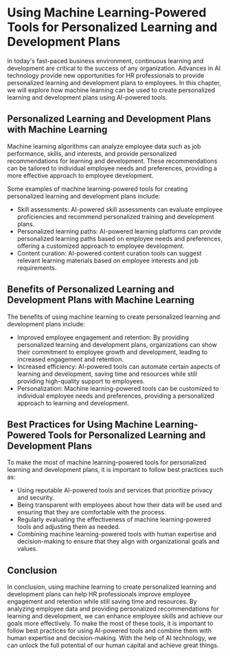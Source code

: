 Using Machine Learning-Powered Tools for Personalized Learning and Development Plans
==============================================================================================================================================================

In today's fast-paced business environment, continuous learning and development are critical to the success of any organization. Advances in AI technology provide new opportunities for HR professionals to provide personalized learning and development plans to employees. In this chapter, we will explore how machine learning can be used to create personalized learning and development plans using AI-powered tools.

Personalized Learning and Development Plans with Machine Learning
-----------------------------------------------------------------

Machine learning algorithms can analyze employee data such as job performance, skills, and interests, and provide personalized recommendations for learning and development. These recommendations can be tailored to individual employee needs and preferences, providing a more effective approach to employee development.

Some examples of machine learning-powered tools for creating personalized learning and development plans include:

* Skill assessments: AI-powered skill assessments can evaluate employee proficiencies and recommend personalized training and development plans.
* Personalized learning paths: AI-powered learning platforms can provide personalized learning paths based on employee needs and preferences, offering a customized approach to employee development.
* Content curation: AI-powered content curation tools can suggest relevant learning materials based on employee interests and job requirements.

Benefits of Personalized Learning and Development Plans with Machine Learning
-----------------------------------------------------------------------------

The benefits of using machine learning to create personalized learning and development plans include:

* Improved employee engagement and retention: By providing personalized learning and development plans, organizations can show their commitment to employee growth and development, leading to increased engagement and retention.
* Increased efficiency: AI-powered tools can automate certain aspects of learning and development, saving time and resources while still providing high-quality support to employees.
* Personalization: Machine learning-powered tools can be customized to individual employee needs and preferences, providing a personalized approach to learning and development.

Best Practices for Using Machine Learning-Powered Tools for Personalized Learning and Development Plans
-------------------------------------------------------------------------------------------------------

To make the most of machine learning-powered tools for personalized learning and development plans, it is important to follow best practices such as:

* Using reputable AI-powered tools and services that prioritize privacy and security.
* Being transparent with employees about how their data will be used and ensuring that they are comfortable with the process.
* Regularly evaluating the effectiveness of machine learning-powered tools and adjusting them as needed.
* Combining machine learning-powered tools with human expertise and decision-making to ensure that they align with organizational goals and values.

Conclusion
----------

In conclusion, using machine learning to create personalized learning and development plans can help HR professionals improve employee engagement and retention while still saving time and resources. By analyzing employee data and providing personalized recommendations for learning and development, we can enhance employee skills and achieve our goals more effectively. To make the most of these tools, it is important to follow best practices for using AI-powered tools and combine them with human expertise and decision-making. With the help of AI technology, we can unlock the full potential of our human capital and achieve great things.
